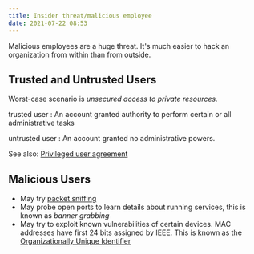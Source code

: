 ```yaml
---
title: Insider threat/malicious employee
date: 2021-07-22 08:53
---
```


Malicious employees are a huge threat. It's much easier to hack an organization
from within than from outside.

## Trusted and Untrusted Users

Worst-case scenario is _unsecured access to private resources._

trusted user
: An account granted authority to perform certain or all administrative tasks

untrusted user
: An account granted no administrative powers.

See also:
[Privileged user agreement](2021-07-17--11-57-33Z--privileged_user_agreement.md)

## Malicious Users

* May try [packet sniffing](2021-07-17--11-41-50Z--packet_analyzer.md)
* May probe open ports to learn details about running services, this is known as
	_banner grabbing_
* May try to exploit known vulnerabilities of certain devices. MAC addresses
	have first 24 bits assigned by IEEE. This is known as the 
	[Organizationally Unique Identifier](2020-10-09--14-32-55Z--mac.md)
